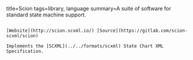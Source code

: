 title=Scion
tags=library, language
summary=A suite of software for standard state machine support.
~~~~~~

[Website](http://scion.scxml.io/) [Source](https://gitlab.com/scion-scxml/scion)

Implements the [SCXML](../../formats/scxml) State Chart XML Specification.